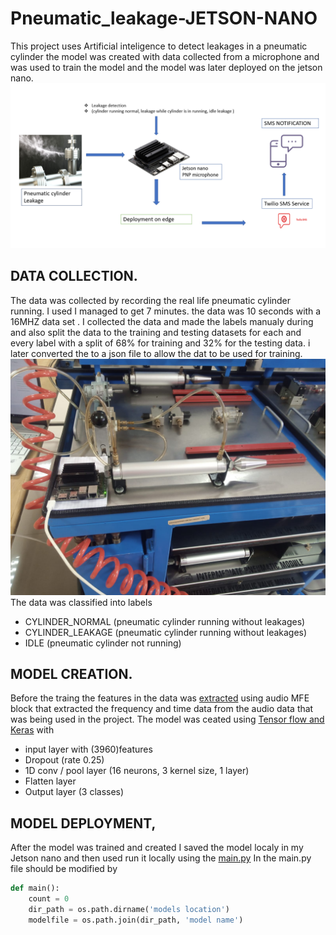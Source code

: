 # Pneumatic_leakage-JETSON-NANO
This project uses Artificial inteligence to detect leakages in a pneumatic cylinder the model was created with data collected from a microphone and was used to train the model and the model was later deployed on the jetson nano.
![THE PROJECTS FLOW DIAGRAM](https://github.com/Mainamathenge/Pneumatic_leakage-JETSON-NANO/blob/main/project%20images/project%20flow%201.PNG)

## DATA COLLECTION.
The data was collected by recording the real life pneumatic cylinder running. I used  I managed to get 7 minutes. the data was 10 seconds with a 16MHZ data set . I collected the data and made the labels manualy during and also split the data to the training and testing datasets for each and every label with a split of 68% for training and 32% for the testing data. i later converted the to a json file to allow the dat to be used for training.
![DATA COLLECTION](https://github.com/Mainamathenge/Pneumatic_leakage-JETSON-NANO/blob/main/project%20images/WhatsApp%20Image%202022-05-20%20at%201.59.45%20PM.jpeg)
The data was classified into labels 
* CYLINDER_NORMAL   (pneumatic cylinder running without leakages)
* CYLINDER_LEAKAGE  (pneumatic cylinder running without leakages)
* IDLE              (pneumatic cylinder not running)
## MODEL CREATION.
Before the traing the features in the data was [extracted](https://github.com/Mainamathenge/Pneumatic_leakage-JETSON-NANO/tree/main/pneumatic%20cylinder/pneumatic%20leakage) using audio MFE block that extracted the frequency and time data from the audio data that was being used in the project.
The model was ceated using [Tensor flow and Keras](https://github.com/Mainamathenge/Pneumatic_leakage-JETSON-NANO/tree/main/pneumatic%20cylinder/pneumatic%20leakage) with 
 * input layer with (3960)features 
 * Dropout (rate 0.25)
 * 1D conv / pool layer (16 neurons, 3 kernel size, 1 layer)
 * Flatten layer
 * Output layer (3 classes)
## MODEL DEPLOYMENT,
After the model was trained and created I saved the model localy in my Jetson nano and then used run it locally using the [main.py](https://github.com/Mainamathenge/Pneumatic_leakage-JETSON-NANO/blob/main/pneumatic%20cylinder/pneumatic%20leakage/Main.py)
In the main.py file should be modified by
~~~ python
def main():
    count = 0
    dir_path = os.path.dirname('models location')
    modelfile = os.path.join(dir_path, 'model name')
~~~


 


